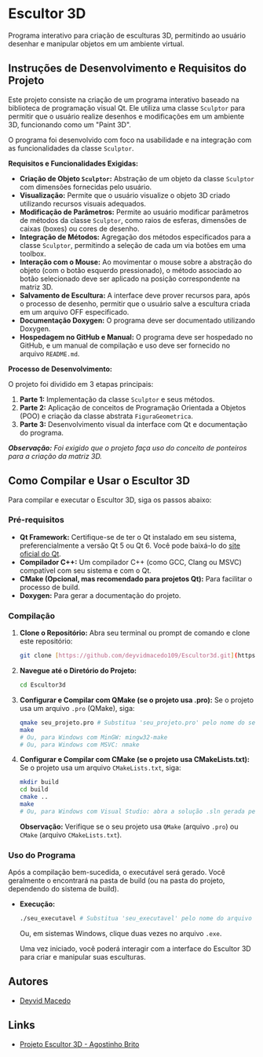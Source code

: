 # Escultor 3D

Programa interativo para criação de esculturas 3D, permitindo ao usuário desenhar e manipular objetos em um ambiente virtual.

## Instruções de Desenvolvimento e Requisitos do Projeto

Este projeto consiste na criação de um programa interativo baseado na biblioteca de programação visual Qt. Ele utiliza uma classe `Sculptor` para permitir que o usuário realize desenhos e modificações em um ambiente 3D, funcionando como um "Paint 3D".

O programa foi desenvolvido com foco na usabilidade e na integração com as funcionalidades da classe `Sculptor`.

**Requisitos e Funcionalidades Exigidas:**

* **Criação de Objeto `Sculptor`:** Abstração de um objeto da classe `Sculptor` com dimensões fornecidas pelo usuário.
* **Visualização:** Permite que o usuário visualize o objeto 3D criado utilizando recursos visuais adequados.
* **Modificação de Parâmetros:** Permite ao usuário modificar parâmetros de métodos da classe `Sculptor`, como raios de esferas, dimensões de caixas (boxes) ou cores de desenho.
* **Integração de Métodos:** Agregação dos métodos especificados para a classe `Sculptor`, permitindo a seleção de cada um via botões em uma toolbox.
* **Interação com o Mouse:** Ao movimentar o mouse sobre a abstração do objeto (com o botão esquerdo pressionado), o método associado ao botão selecionado deve ser aplicado na posição correspondente na matriz 3D.
* **Salvamento de Escultura:** A interface deve prover recursos para, após o processo de desenho, permitir que o usuário salve a escultura criada em um arquivo OFF especificado.
* **Documentação Doxygen:** O programa deve ser documentado utilizando Doxygen.
* **Hospedagem no GitHub e Manual:** O programa deve ser hospedado no GitHub, e um manual de compilação e uso deve ser fornecido no arquivo `README.md`.

**Processo de Desenvolvimento:**

O projeto foi dividido em 3 etapas principais:

1.  **Parte 1:** Implementação da classe `Sculptor` e seus métodos.
2.  **Parte 2:** Aplicação de conceitos de Programação Orientada a Objetos (POO) e criação da classe abstrata `FiguraGeometrica`.
3.  **Parte 3:** Desenvolvimento visual da interface com Qt e documentação do programa.

_**Observação:** Foi exigido que o projeto faça uso do conceito de ponteiros para a criação da matriz 3D._

## Como Compilar e Usar o Escultor 3D

Para compilar e executar o Escultor 3D, siga os passos abaixo:

### Pré-requisitos

* **Qt Framework:** Certifique-se de ter o Qt instalado em seu sistema, preferencialmente a versão Qt 5 ou Qt 6. Você pode baixá-lo do [site oficial do Qt](https://www.qt.io/download).
* **Compilador C++:** Um compilador C++ (como GCC, Clang ou MSVC) compatível com seu sistema e com o Qt.
* **CMake (Opcional, mas recomendado para projetos Qt):** Para facilitar o processo de build.
* **Doxygen:** Para gerar a documentação do projeto.

### Compilação

1.  **Clone o Repositório:**
    Abra seu terminal ou prompt de comando e clone este repositório:
    ```bash
    git clone [https://github.com/deyvidmacedo109/Escultor3d.git](https://github.com/deyvidmacedo109/Escultor3d.git)
    ```
2.  **Navegue até o Diretório do Projeto:**
    ```bash
    cd Escultor3d
    ```
3.  **Configurar e Compilar com QMake (se o projeto usa .pro):**
    Se o projeto usa um arquivo `.pro` (QMake), siga:
    ```bash
    qmake seu_projeto.pro # Substitua 'seu_projeto.pro' pelo nome do seu arquivo .pro principal
    make
    # Ou, para Windows com MinGW: mingw32-make
    # Ou, para Windows com MSVC: nmake
    ```
4.  **Configurar e Compilar com CMake (se o projeto usa CMakeLists.txt):**
    Se o projeto usa um arquivo `CMakeLists.txt`, siga:
    ```bash
    mkdir build
    cd build
    cmake ..
    make
    # Ou, para Windows com Visual Studio: abra a solução .sln gerada pelo CMake
    ```
    **Observação:** Verifique se o seu projeto usa `QMake` (arquivo `.pro`) ou `CMake` (arquivo `CMakeLists.txt`).

### Uso do Programa

Após a compilação bem-sucedida, o executável será gerado. Você geralmente o encontrará na pasta de build (ou na pasta do projeto, dependendo do sistema de build).

* **Execução:**
    ```bash
    ./seu_executavel # Substitua 'seu_executavel' pelo nome do arquivo executável gerado
    ```
    Ou, em sistemas Windows, clique duas vezes no arquivo `.exe`.

    Uma vez iniciado, você poderá interagir com a interface do Escultor 3D para criar e manipular suas esculturas.

## Autores

* [Deyvid Macedo](https://github.com/deyvidmacedo109)

## Links

* [Projeto Escultor 3D - Agostinho Brito](https://agostinhobritojr.github.io/curso/progav-dca3303/escultor.html)
